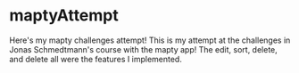 # maptyAttempt
Here's my mapty challenges attempt!
This is my attempt at the challenges in Jonas Schmedtmann's course with the mapty app! The edit, sort, delete, and delete all were the features I implemented.
